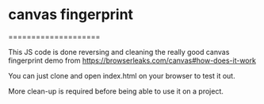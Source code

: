 # canvas fingerprint
====================

This JS code is done reversing and cleaning the really good canvas fingerprint demo from https://browserleaks.com/canvas#how-does-it-work

You can just clone and open index.html on your browser to test it out.

More clean-up is required before being able to use it on a project.
